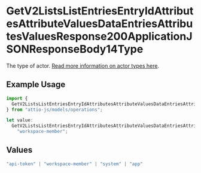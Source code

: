 # GetV2ListsListEntriesEntryIdAttributesAttributeValuesDataEntriesAttributesValuesResponse200ApplicationJSONResponseBody14Type

The type of actor. [Read more information on actor types here](/docs/actors).

## Example Usage

```typescript
import {
  GetV2ListsListEntriesEntryIdAttributesAttributeValuesDataEntriesAttributesValuesResponse200ApplicationJSONResponseBody14Type,
} from "attio-js/models/operations";

let value:
  GetV2ListsListEntriesEntryIdAttributesAttributeValuesDataEntriesAttributesValuesResponse200ApplicationJSONResponseBody14Type =
    "workspace-member";
```

## Values

```typescript
"api-token" | "workspace-member" | "system" | "app"
```